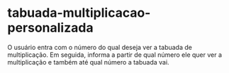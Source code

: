 # tabuada-multiplicacao-personalizada
O usuário entra com o número do qual deseja ver a tabuada de multiplicação. Em seguida, informa a partir de qual número ele quer ver a multiplicação e também até qual número a tabuada vai.
